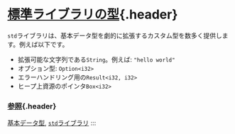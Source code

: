 # [標準ライブラリの型](#標準ライブラリの型){.header}

`std`ライブラリは、基本データ型を劇的に拡張するカスタム型を数多く提供します。例えば以下です。

-   拡張可能な文字列である`String`。例えば: `"hello world"`
-   オプション型: `Option<i32>`
-   エラーハンドリング用の`Result<i32, i32>`
-   ヒープ上資源のポインタ`Box<i32>`

### [参照](#参照){.header}

[基本データ型](primitives.html),
[`std`ライブラリ](https://doc.rust-lang.org/std/)
:::

